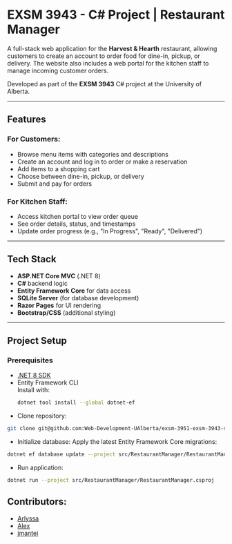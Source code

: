 # EXSM 3943 - C# Project | Restaurant Manager

A full-stack web application for the **Harvest & Hearth** restaurant, allowing customers to create an account to order food for dine-in, pickup, or delivery. The website also includes a web portal for the kitchen staff to manage incoming customer orders.

Developed as part of the **EXSM 3943** C# project at the University of Alberta.

---

## Features

### For Customers:
- Browse menu items with categories and descriptions
- Create an account and log in to order or make a reservation
- Add items to a shopping cart
- Choose between dine-in, pickup, or delivery
- Submit and pay for orders

### For Kitchen Staff:
- Access kitchen portal to view order queue
- See order details, status, and timestamps
- Update order progress (e.g., "In Progress", "Ready", "Delivered")

---

## Tech Stack

- **ASP.NET Core MVC** (.NET 8)
- **C#** backend logic
- **Entity Framework Core** for data access
- **SQLite Server** (for database development)
- **Razor Pages** for UI rendering
- **Bootstrap/CSS** (additional styling)

---

## Project Setup

### Prerequisites

- [.NET 8 SDK](https://dotnet.microsoft.com/en-us/download)
- Entity Framework CLI  
  Install with:  
  ```bash
  dotnet tool install --global dotnet-ef

- Clone repository:

```bash
git clone git@github.com:Web-Development-UAlberta/exsm-3951-exsm-3943-spring-2025-python-c-project-team-restaurant-c.git
```

- Initialize database:
Apply the latest Entity Framework Core migrations:
```bash
dotnet ef database update --project src/RestaurantManager/RestaurantManager.csproj
```

- Run application:

```bash
dotnet run --project src/RestaurantManager/RestaurantManager.csproj
```

## Contributors:

- [Arlyssa](https://github.com/Arlyssa)
- [Alex](https://github.com/Pewpy)
- [jmantei](https://github.com/jmantei)
